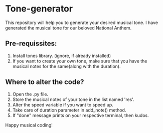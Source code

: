 # Tone-generator
This repository will help you to generate your desired musical tone. I have generated the musical tone for our beloved National Anthem.

## Pre-requissites:
1. Install tones library. (ignore, if already installed)
2. If you want to create your own tone, make sure that you have the musical notes for the same(along with the duration).

## Where to alter the code?
1. Open the .py file.
1. Store the musical notes of your tone in the list named 'res'.
2. Alter the speed variable if you want to speed up.
3. Take care of duration parameter in add_note() method.
4. If "done" message prints on your respective terminal, then kudos.

Happy musical coding!
